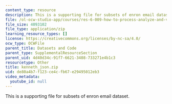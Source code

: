 ```yaml
---
content_type: resource
description: This is a supporting file for subsets of enron email dataset.
file: /ol-ocw-studio-app/courses/res-6-009-how-to-process-analyze-and-visualize-data-january-iap-2012/de80a4b7f123ce4cfb67e29495012eb3_kenneth_json.zip
file_size: 4093102
file_type: application/zip
learning_resource_types: []
license: https://creativecommons.org/licenses/by-nc-sa/4.0/
ocw_type: OCWFile
parent_title: Datasets and Code
parent_type: SupplementalResourceSection
parent_uid: 4d40d34c-91f7-6621-3408-733271e4b1c3
resourcetype: Other
title: kenneth_json.zip
uid: de80a4b7-f123-ce4c-fb67-e29495012eb3
video_metadata:
  youtube_id: null
---
```

This is a supporting file for subsets of enron email dataset.